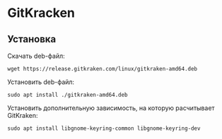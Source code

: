 # GitKracken

## Установка

Скачать deb-файл:

    wget https://release.gitkraken.com/linux/gitkraken-amd64.deb

Установить deb-файл:

    sudo apt install ./gitkraken-amd64.deb

Установить дополнительную зависимость, на которую расчитывает GitKraken:

    sudo apt install libgnome-keyring-common libgnome-keyring-dev
